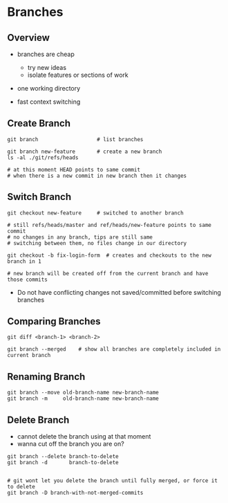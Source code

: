 # Branches

## Overview

- branches are cheap
  - try new ideas
  - isolate features or sections of work

- one working directory
- fast context switching

## Create Branch

```shell
git branch                   # list branches

git branch new-feature       # create a new branch
ls -al ./git/refs/heads

# at this moment HEAD points to same commit
# when there is a new commit in new branch then it changes
```

## Switch Branch

```shell
git checkout new-feature     # switched to another branch

# still refs/heads/master and ref/heads/new-feature points to same commit
# no changes in any branch, tips are still same
# switching between them, no files change in our directory
```


```shell
git checkout -b fix-login-form  # creates and checkouts to the new branch in 1

# new branch will be created off from the current branch and have those commits
```

* Do not have conflicting changes not saved/committed before switching branches

## Comparing Branches

```shell
git diff <branch-1> <branch-2>

git branch --merged    # show all branches are completely included in current branch
```

## Renaming Branch

```shell
git branch --move old-branch-name new-branch-name
git branch -m     old-branch-name new-branch-name
```

## Delete Branch

- cannot delete the branch using at that moment
- wanna cut off the branch you are on?

```shell
git branch --delete branch-to-delete
git branch -d       branch-to-delete


# git wont let you delete the branch until fully merged, or force it to delete
git branch -D branch-with-not-merged-commits
```
